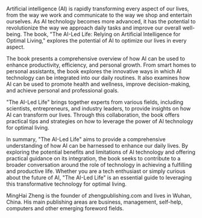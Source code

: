 
Artificial intelligence (AI) is rapidly transforming every aspect of our lives, from the way we work and communicate to the way we shop and entertain ourselves. As AI technology becomes more advanced, it has the potential to revolutionize the way we approach daily tasks and improve our overall well-being. The book, "The AI-Led Life: Relying on Artificial Intelligence for Optimal Living," explores the potential of AI to optimize our lives in every aspect.

The book presents a comprehensive overview of how AI can be used to enhance productivity, efficiency, and personal growth. From smart homes to personal assistants, the book explores the innovative ways in which AI technology can be integrated into our daily routines. It also examines how AI can be used to promote health and wellness, improve decision-making, and achieve personal and professional goals.

"The AI-Led Life" brings together experts from various fields, including scientists, entrepreneurs, and industry leaders, to provide insights on how AI can transform our lives. Through this collaboration, the book offers practical tips and strategies on how to leverage the power of AI technology for optimal living.

In summary, "The AI-Led Life" aims to provide a comprehensive understanding of how AI can be harnessed to enhance our daily lives. By exploring the potential benefits and limitations of AI technology and offering practical guidance on its integration, the book seeks to contribute to a broader conversation around the role of technology in achieving a fulfilling and productive life. Whether you are a tech enthusiast or simply curious about the future of AI, "The AI-Led Life" is an essential guide to leveraging this transformative technology for optimal living.

MingHai Zheng is the founder of zhengpublishing.com and lives in Wuhan, China. His main publishing areas are business, management, self-help, computers and other emerging foreword fields.
